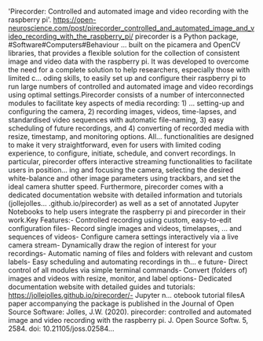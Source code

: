 'Pirecorder: Controlled and automated image and video recording with the raspberry pi'. https://open-neuroscience.com/post/pirecorder_controlled_and_automated_image_and_video_recording_with_the_raspberry_pi/
pirecorder is a Python package, #Software#Computers#Behaviour ...
 built on the picamera and OpenCV libraries, that provides a flexible solution for the collection of consistent image and video data with the raspberry pi. It was developed to overcome the need for a complete solution to help researchers, especially those with limited c...
oding skills, to easily set up and configure their raspberry pi to run large numbers of controlled and automated image and video recordings using optimal settings.Pirecorder consists of a number of interconnected modules to facilitate key aspects of media recording: 1) ...
setting-up and configuring the camera, 2) recording images, videos, time-lapses, and standardised video sequences with automatic file-naming, 3) easy scheduling of future recordings, and 4) converting of recorded media with resize, timestamp, and monitoring options. All...
 functionalities are designed to make it very straightforward, even for users with limited coding experience, to configure, initiate, schedule, and convert recordings. In particular, pirecorder offers interactive streaming functionalities to facilitate users in position...
ing and focusing the camera, selecting the desired white-balance and other image parameters using trackbars, and set the ideal camera shutter speed. Furthermore, pirecorder comes with a dedicated documentation website with detailed information and tutorials (jollejolles...
.github.io/pirecorder) as well as a set of annotated Jupyter Notebooks to help users integrate the raspberry pi and pirecorder in their work.Key Features:- Controlled recording using custom, easy-to-edit configuration files- Record single images and videos, timelapses, ...
and sequences of videos- Configure camera settings interactively via a live camera stream- Dynamically draw the region of interest for your recordings- Automatic naming of files and folders with relevant and custom labels- Easy scheduling and automating recordings in th...
e future- Direct control of all modules via simple terminal commands- Convert (folders of) images and videos with resize, monitor, and label options- Dedicated documentation website with detailed guides and tutorials: https://jollejolles.github.io/pirecorder/- Jupyter n...
otebook tutorial filesA paper accompanying the package is published in the Journal of Open Source Software: Jolles, J.W. (2020). pirecorder: controlled and automated image and video recording with the raspberry pi. J. Open Source Softw. 5, 2584. doi: 10.21105/joss.02584...
